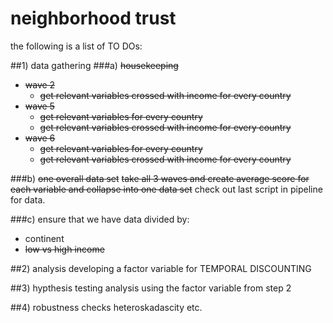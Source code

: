 # neighborhood trust

the following is a list of TO DOs: 

##1) data gathering
###a) ~~housekeeping~~
  - ~~wave 2~~
    - ~~get relevant variables crossed with income for every country~~
  - ~~wave 5~~
    - ~~get relevant variables for every country~~
    - ~~get relevant variables crossed with income for every country~~
  - ~~wave 6~~
    - ~~get relevant variables for every country~~
    - ~~get relevant variables crossed with income for every country~~

###b) ~~one overall data set~~
~~take all 3 waves and create average score for each variable and collapse into one data set~~
check out last script in pipeline for data.
  
###c) ensure that we have data divided by:

  - continent 
  - ~~low vs high income~~

##2) analysis
developing a factor variable for TEMPORAL DISCOUNTING

##3) hypthesis testing
analysis using the factor variable from step 2

##4) robustness checks
heteroskadascity etc. 
